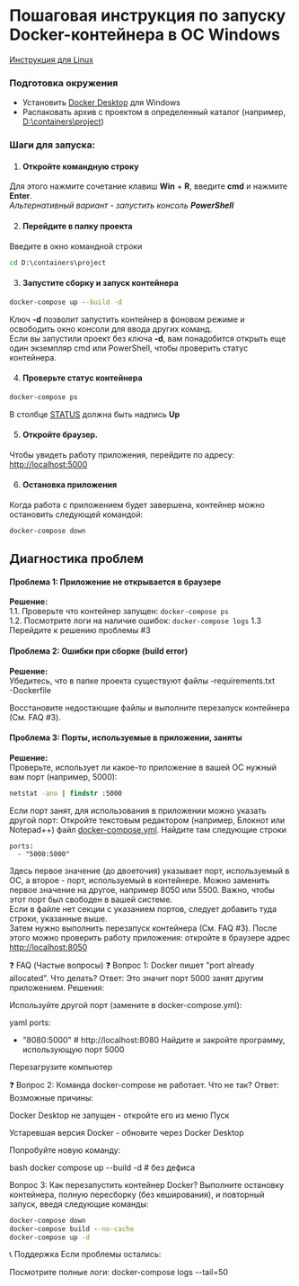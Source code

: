 # Пошаговая инструкция по запуску Docker-контейнера в ОС Windows
[Инструкция для Linux](url)

### Подготовка окружения
- Установить [Docker Desktop](https://www.docker.com/products/docker-desktop/) для Windows  
- Распаковать архив с проектом в определенный каталог (например, <ins>D:\containers\project</ins>)   
### Шаги для запуска:
1. #### Откройте командную строку ####  
Для этого нажмите сочетание клавиш **Win** + **R**, введите **cmd** и нажмите **Enter**.  
*Альтернативный вариант - запустить консоль **PowerShell***

2. #### Перейдите в папку проекта ####
Введите в окно командной строки
```cmd
cd D:\containers\project
```
3. #### Запустите сборку и запуск контейнера ####  
```cmd
docker-compose up --build -d
```  
Ключ **-d** позволит запустить контейнер в фоновом режиме и освободить окно консоли для ввода других команд.  
Если вы запустили проект без ключа **-d**, вам понадобится открыть еще один экземпляр cmd или PowerShell, чтобы проверить статус контейнера.  

4. #### Проверьте статус контейнера ####  
```cmd
docker-compose ps
```
В столбце <ins>STATUS</ins> должна быть надпись **Up**  

5. #### Откройте браузер. ####  
Чтобы увидеть работу приложения, перейдите по адресу: [http://localhost:5000](http://localhost:5000)  

6. #### Остановка приложения ####  
Когда работа с приложением будет завершена, контейнер можно остановить следующей командой:  
```cmd
docker-compose down
```

## Диагностика проблем ##
#### Проблема 1: Приложение не открывается в браузере ####  
**Решение:**  
1.1. Проверьте что контейнер запущен: ```docker-compose ps```  
1.2. Посмотрите логи на наличие ошибок: ```docker-compose logs``` 
1.3 Перейдите к решению проблемы #3

#### Проблема 2: Ошибки при сборке (build error) ####
**Решение:**  
Убедитесь, что в папке проекта существуют файлы
-requirements.txt  
-Dockerfile  

Восстановите недостающие файлы и выполните перезапуск контейнера (См. FAQ #3).

#### Проблема 3: Порты, используемые в приложении, заняты ####
**Решение:**  
Проверьте, использует ли какое-то приложение в вашей ОС нужный вам порт (например, 5000):  
```cmd
netstat -ano | findstr :5000
```

Если порт занят, для использования в приложении можно указать другой порт:
Откройте текстовым редактором (например, Блокнот или Notepad++) файл <ins>docker-compose.yml</ins>. Найдите там следующие строки
```
ports:
  - "5000:5000" 
```  
Здесь первое значение (до двоеточия) указывает порт, используемый в ОС, а второе - порт, используемый в контейнере. Можно заменить первое значение на другое, например 8050 или 5500. Важно, чтобы этот порт был свободен в вашей системе.  
Если в файле нет секции с указанием портов, следует добавить туда строки, указанные выше.  
Затем нужно выполнить перезапуск контейнера (См. FAQ #3).
После этого можно проверить работу приложения: откройте в браузере адрес [http://localhost:8050](http://localhost:8050)  

❓ FAQ (Частые вопросы)
❓ Вопрос 1: Docker пишет "port already allocated". Что делать?
Ответ:
Это значит порт 5000 занят другим приложением. Решения:

Используйте другой порт (замените в docker-compose.yml):

yaml
ports:
  - "8080:5000"  # http://localhost:8080
Найдите и закройте программу, использующую порт 5000

Перезагрузите компьютер

❓ Вопрос 2: Команда docker-compose не работает. Что не так?
Ответ:
Возможные причины:

Docker Desktop не запущен - откройте его из меню Пуск

Устаревшая версия Docker - обновите через Docker Desktop

Попробуйте новую команду:

bash
docker compose up --build -d  # без дефиса

Вопрос 3: Как перезапустить контейнер Docker?
Выполните остановку контейнера, полную пересборку (без кеширования), и повторный запуск, введя следующие команды:  
```cmd
docker-compose down
docker-compose build --no-cache
docker-compose up -d
```


📞 Поддержка
Если проблемы остались:

Посмотрите полные логи: docker-compose logs --tail=50

